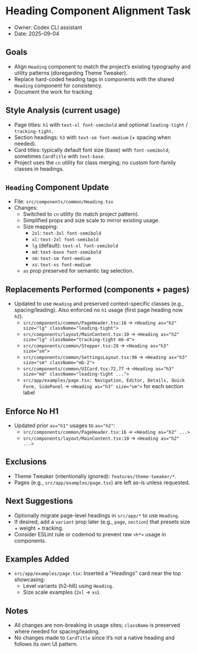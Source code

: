 # Heading Component Alignment Task

- Owner: Codex CLI assistant
- Date: 2025-09-04

## Goals
- Align `Heading` component to match the project’s existing typography and utility patterns (disregarding Theme Tweaker).
- Replace hard-coded heading tags in components with the shared `Heading` component for consistency.
- Document the work for tracking.

## Style Analysis (current usage)
- Page titles: `h1` with `text-xl font-semibold` and optional `leading-tight` / `tracking-tight`.
- Section headings: `h3` with `text-sm font-medium` (+ spacing when needed).
- Card titles: typically default font size (base) with `font-semibold`; sometimes `CardTitle` with `text-base`.
- Project uses the `cn` utility for class merging; no custom font-family classes in headings.

## `Heading` Component Update
- File: `src/components/common/Heading.tsx`
- Changes:
  - Switched to `cn` utility (to match project pattern).
  - Simplified props and size scale to mirror existing usage.
  - Size mapping:
    - `2xl`: `text-3xl font-semibold`
    - `xl`: `text-2xl font-semibold`
    - `lg` (default): `text-xl font-semibold`
    - `md`: `text-base font-semibold`
    - `sm`: `text-sm font-medium`
    - `xs`: `text-xs font-medium`
  - `as` prop preserved for semantic tag selection.

## Replacements Performed (components + pages)
- Updated to use `Heading` and preserved context-specific classes (e.g., spacing/leading). Also enforced no `h1` usage (first page heading now `h2`).
  - `src/components/common/PageHeader.tsx:16` → `<Heading as="h2" size="lg" className="leading-tight">`
  - `src/components/layout/MainContent.tsx:10` → `<Heading as="h2" size="lg" className="tracking-tight mb-4">`
  - `src/components/common/Stepper.tsx:28` → `<Heading as="h3" size="sm">`
  - `src/components/common/SettingsLayout.tsx:96` → `<Heading as="h3" size="sm" className="mb-2">`
  - `src/components/common/UICard.tsx:72,77` → `<Heading as="h3" size="md" className="leading-tight ...">`
  - `src/app/examples/page.tsx: Navigation, Editor, Details, Quick Form, SidePanel` → `<Heading as="h3" size="sm">` for each section label

## Enforce No H1
- Updated prior `as="h1"` usages to `as="h2"`:
  - `src/components/common/PageHeader.tsx:16` → `<Heading as="h2" ...>`
  - `src/components/layout/MainContent.tsx:10` → `<Heading as="h2" ...>`

## Exclusions
- Theme Tweaker (intentionally ignored): `features/theme-tweaker/*`.
- Pages (e.g., `src/app/examples/page.tsx`) are left as-is unless requested.

## Next Suggestions
- Optionally migrate page-level headings in `src/app/*` to use `Heading`.
- If desired, add a `variant` prop later (e.g., `page`, `section`) that presets size + weight + tracking.
- Consider ESLint rule or codemod to prevent raw `<h*>` usage in components.

## Examples Added
- `src/app/examples/page.tsx`: Inserted a "Headings" card near the top showcasing:
  - Level variants (h2–h6) using `Heading`.
  - Size scale examples (`2xl` → `xs`).

## Notes
- All changes are non-breaking in usage sites; `className` is preserved where needed for spacing/leading.
- No changes made to `CardTitle` since it’s not a native heading and follows its own UI pattern.

